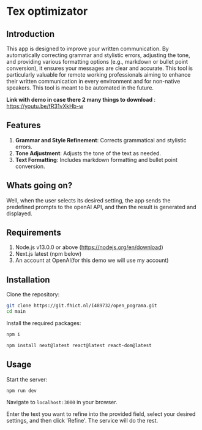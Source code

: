 # Tex optimizator

## Introduction

This app is designed to improve your written communication. By automatically correcting grammar and stylistic errors, adjusting the tone, and providing various formatting options (e.g., markdown or bullet point conversion), it ensures your messages are clear and accurate. This tool is particularly valuable for remote working professionals aiming to enhance their written communication in every environment and for non-native speakers. This tool is meant to be automated in the future.

**Link with demo in case there 2 many things to download** : https://youtu.be/fR31vXkHb-w

## Features

1. **Grammar and Style Refinement**: Corrects grammatical and stylistic errors.
2. **Tone Adjustment**: Adjusts the tone of the text as needed.
3. **Text Formatting**: Includes markdown formatting and bullet point conversion.

## Whats going on?

Well, when the user selects its desired setting, the app sends the predefined prompts to the openAI API, and then the result is generated and displayed.

## Requirements

1. Node.js v13.0.0 or above (https://nodejs.org/en/download)
2. Next.js latest (npm below)
2. An account at OpenAI(for this demo we will use my account)


## Installation

Clone the repository:

```bash
git clone https://git.fhict.nl/I489732/open_pograma.git
cd main
```

Install the required packages:

```bash
npm i
```

```bash
npm install next@latest react@latest react-dom@latest
```

## Usage

Start the server:

```bash
npm run dev
```

Navigate to `localhost:3000` in your browser.

Enter the text you want to refine into the provided field, select your desired settings, and then click 'Refine'. The service will do the rest.
